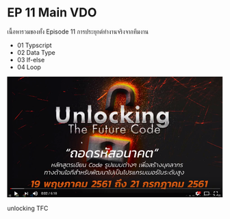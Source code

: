 # EP 11 Main VDO

เนื้อหารวมของทั้ง Episode 11 การประยุกต์ทำงานจริงจากทีมงาน 

- 01 Typscript
- 02 Data Type
- 03 If-else
- 04 Loop

[![](images/EP11/00.PNG)](https://www.facebook.com/digitalthailandclub/videos/405265609952251/)

unlocking TFC

        



